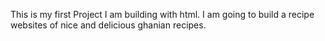 This is my first Project I am building with html.
I am going to build a recipe websites of nice and delicious ghanian recipes.